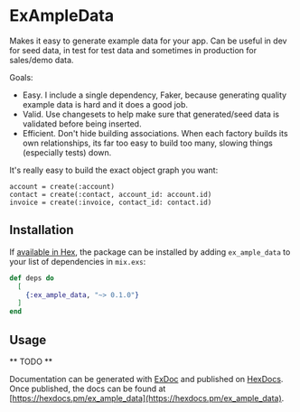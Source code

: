 # ExAmpleData

Makes it easy to generate example data for your app. Can be useful in dev for seed data, in test for test data and sometimes in production for sales/demo data.

Goals:
- Easy. I include a single dependency, Faker, because generating quality example data is hard and it does a good job.
- Valid. Use changesets to help make sure that generated/seed data is validated before being inserted.
- Efficient. Don't hide building associations. When each factory builds its own relationships, its far too easy to build too many, slowing things (especially tests) down.

It's really easy to build the exact object graph you want:

```
account = create(:account)
contact = create(:contact, account_id: account.id)
invoice = create(:invoice, contact_id: contact.id)
```

## Installation

If [available in Hex](https://hex.pm/docs/publish), the package can be installed
by adding `ex_ample_data` to your list of dependencies in `mix.exs`:

```elixir
def deps do
  [
    {:ex_ample_data, "~> 0.1.0"}
  ]
end
```

## Usage

** TODO **

Documentation can be generated with [ExDoc](https://github.com/elixir-lang/ex_doc)
and published on [HexDocs](https://hexdocs.pm). Once published, the docs can
be found at [https://hexdocs.pm/ex_ample_data](https://hexdocs.pm/ex_ample_data).
